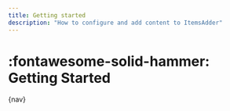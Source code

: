```yaml
---
title: Getting started
description: "How to configure and add content to ItemsAdder"
---
```


# :fontawesome-solid-hammer: Getting Started

{nav}